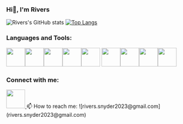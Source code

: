 ### Hi👋, I'm Rivers
![Rivers's GitHub stats](https://github-readme-stats.vercel.app/api?username=Rivers450&show_icons=true&theme=cobalt)
[![Top Langs](https://github-readme-stats.vercel.app/api/top-langs/?username=Rivers450&theme=cobalt&langs_count=8)](https://github.com/anuraghazra/github-readme-stats)


### Languages and Tools:
<img height=50 src="https://cdn.jsdelivr.net/gh/devicons/devicon/icons/python/python-original.svg"/><img height=50 src="https://cdn.jsdelivr.net/gh/devicons/devicon/icons/css3/css3-original.svg" /><img height=50 src="https://cdn.jsdelivr.net/gh/devicons/devicon/icons/bootstrap/bootstrap-original-wordmark.svg" /><img height=50 src="https://cdn.jsdelivr.net/gh/devicons/devicon/icons/javascript/javascript-original.svg" /><img height=50 src="https://cdn.jsdelivr.net/gh/devicons/devicon/icons/mongodb/mongodb-plain-wordmark.svg" />
<img height=50 src="https://cdn.jsdelivr.net/gh/devicons/devicon/icons/vscode/vscode-original-wordmark.svg" /><img height=50 src="https://cdn.jsdelivr.net/gh/devicons/devicon/icons/nodejs/nodejs-original.svg" /><img height=50 src="https://cdn.jsdelivr.net/gh/devicons/devicon/icons/angularjs/angularjs-plain-wordmark.svg" /><img height=50 src="https://cdn.jsdelivr.net/gh/devicons/devicon/icons/html5/html5-original.svg" />



### Connect with me:
<a href="https://www.linkedin.com/in/rivers-snyder/">
    <img height="50" src="https://cdn2.iconfinder.com/data/icons/social-icon-3/512/social_style_3_in-306.png"/>
</a>
📫 How to reach me: ![rivers.snyder2023@gmail.com](rivers.snyder2023@gmail.com)

